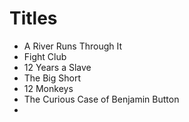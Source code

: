 # Titles

- A River Runs Through It
- Fight Club
- 12 Years a Slave
- The Big Short
- 12 Monkeys
- The Curious Case of Benjamin Button
-
